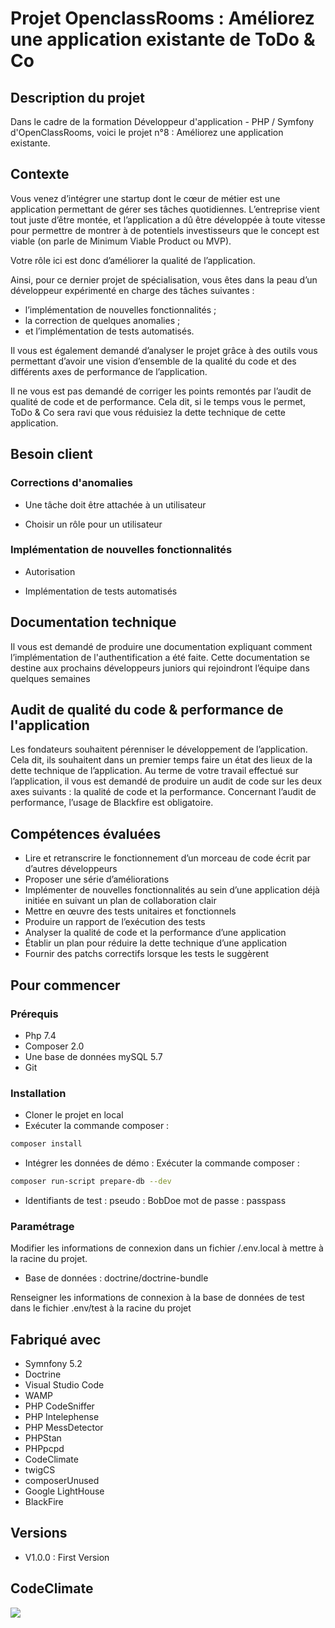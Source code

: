 # Projet OpenclassRooms : Améliorez une application existante de ToDo & Co

## Description du projet

Dans le cadre de la formation Développeur d'application - PHP / Symfony d'OpenClassRooms, voici le projet n°8 : Améliorez une application existante.

## Contexte
Vous venez d’intégrer une startup dont le cœur de métier est une application permettant de gérer ses tâches quotidiennes. L’entreprise vient tout juste d’être montée, et l’application a dû être développée à toute vitesse pour permettre de montrer à de potentiels investisseurs que le concept est viable (on parle de Minimum Viable Product ou MVP).

Votre rôle ici est donc d’améliorer la qualité de l’application. 

Ainsi, pour ce dernier projet de spécialisation, vous êtes dans la peau d’un développeur expérimenté en charge des tâches suivantes :

- l’implémentation de nouvelles fonctionnalités ;
- la correction de quelques anomalies ;
- et l’implémentation de tests automatisés.

Il vous est également demandé d’analyser le projet grâce à des outils vous permettant d’avoir une vision d’ensemble de la qualité du code et des différents axes de performance de l’application.

Il ne vous est pas demandé de corriger les points remontés par l’audit de qualité de code et de performance. Cela dit, si le temps vous le permet, ToDo & Co sera ravi que vous réduisiez la dette technique de cette application.

## Besoin client
### Corrections d'anomalies

- Une tâche doit être attachée à un utilisateur

- Choisir un rôle pour un utilisateur

### Implémentation de nouvelles fonctionnalités
- Autorisation

- Implémentation de tests automatisés

## Documentation technique
Il vous est demandé de produire une documentation expliquant comment l’implémentation de l'authentification a été faite. Cette documentation se destine aux prochains développeurs juniors qui rejoindront l’équipe dans quelques semaines

## Audit de qualité du code & performance de l'application
Les fondateurs souhaitent pérenniser le développement de l’application. Cela dit, ils souhaitent dans un premier temps faire un état des lieux de la dette technique de l’application.
Au terme de votre travail effectué sur l’application, il vous est demandé de produire un audit de code sur les deux axes suivants : la qualité de code et la performance.
Concernant l’audit de performance, l’usage de Blackfire est obligatoire.

## Compétences évaluées

- Lire et retranscrire le fonctionnement d’un morceau de code écrit par d’autres développeurs
- Proposer une série d’améliorations
- Implémenter de nouvelles fonctionnalités au sein d’une application déjà initiée en suivant un plan de collaboration clair
- Mettre en œuvre des tests unitaires et fonctionnels
- Produire un rapport de l’exécution des tests
- Analyser la qualité de code et la performance d’une application
- Établir un plan pour réduire la dette technique d’une application
- Fournir des patchs correctifs lorsque les tests le suggèrent

## Pour commencer

### Prérequis

- Php 7.4
- Composer 2.0
- Une base de données mySQL 5.7
- Git

### Installation

- Cloner le projet en local
- Exécuter la commande composer :
```bash
composer install
```
- Intégrer les données de démo : Exécuter la commande composer : 
```bash
composer run-script prepare-db --dev
```
- Identifiants de test :
pseudo : BobDoe 
mot de passe : passpass


### Paramétrage

Modifier les informations de connexion dans un fichier /.env.local à mettre à la racine du projet.
- Base de données : doctrine/doctrine-bundle

Renseigner les informations de connexion à la base de données de test dans le fichier .env/test à la racine du projet


## Fabriqué avec

* Symnfony 5.2
* Doctrine 
* Visual Studio Code
* WAMP
* PHP CodeSniffer
* PHP Intelephense
* PHP MessDetector
* PHPStan
* PHPpcpd
* CodeClimate
* twigCS
* composerUnused
* Google LightHouse
* BlackFire

## Versions
- V1.0.0 : First Version


## CodeClimate
<a href="https://codeclimate.com/github/Toasted201/OpenClassroom_P08/maintainability"><img src="https://api.codeclimate.com/v1/badges/b04f64f1746fdfaabee2/maintainability" /></a>

